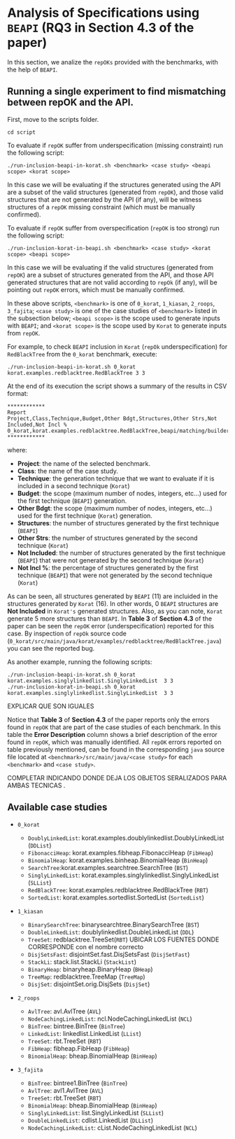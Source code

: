 # Analysis of Specifications using `BEAPI` (RQ3 in Section 4.3 of the paper)

In this section, we analize the `repOKs` provided with the benchmarks, with the help of `BEAPI`.

## Running a single experiment to find mismatching between repOK and the API.


First, move to the scripts folder.


```
cd script
```

To evaluate if `repOK` suffer  from underspecification (missing constraint) run the following script:

```
./run-inclusion-beapi-in-korat.sh <benchmark> <case study> <beapi scope> <korat scope> 
```

In this case we will be evaluating if the structures generated using the API are a subset of the valid structures (generated from `repOK`),  and those valid structures that are not  generated by the API (if any),  will be witness structures of a `repOK` missing constraint (which must be manually confirmed).


To evaluate if `repOK` suffer  from overspecification (`repOK` is too strong) run the following script:

```
./run-inclusion-korat-in-beapi.sh <benchmark> <case study> <korat scope> <beapi scope>  
```

In this case we will be evaluating if the valid structures (generated from `repOK`) are a subset of structures generated from the API,  and those API generated structures that are not valid according to `repOk` (if any), will be pointing out  `repOK` errors, which must be manually confirmed.


In these above scripts,  `<benchmark>` is one of `0_korat`, `1_kiasan`, `2_roops`, `3_fajita`; `<case study>` is one of the case studies of `<benchmark>` listed in the subsection below; `<beapi scope>` is the scope used to generate inputs with `BEAPI`; and `<korat scope>` is the scope used by `Korat` to generate inputs from `repOK`.



For example, to check `BEAPI` inclusion in `Korat` (`repOk` underspecification) for `RedBlackTree` from the `0_korat` benchmark, execute: 


```
./run-inclusion-beapi-in-korat.sh 0_korat korat.examples.redblacktree.RedBlackTree 3 3
```

At the end of its execution the script shows a summary of the results in CSV format:


```
************
Report
Project,Class,Technique,Budget,Other Bdgt,Structures,Other Strs,Not Included,Not Incl %
0_korat,korat.examples.redblacktree.RedBlackTree,beapi/matching/builders,3,3,11,16,0,0
************
```

where:

- **Project**: the name of the selected benchmark.
- **Class**: the name of the case study.
- **Technique**: the generation technique that we want to evaluate if it is included in a second technique (`Korat`)
- **Budget**: the scope (maximum number of nodes, integers, etc...) used for the first technique (`BEAPI`) generation.
- **Other Bdgt**: the scope (maximum number of nodes, integers, etc...) used for the first technique (`Korat`) generation.
- **Structures**: the number of structures generated by the first technique (`BEAPI`) 
- **Other Strs**: the number of structures generated by the second technique (`Korat`)
- **Not Included**: the number of structures generated by the first technique (`BEAPI`) that were not generated by the second technique (`Korat`)
- **Not Incl %**: the percentage of structures generated by the first technique (`BEAPI`) that were not generated by the second technique (`Korat`)



As can be seen,  all structures generated by `BEAPI` (11) are incluided in the structures generated by `Korat` (16). In other words, 0 `BEAPI` structures are **Not Included** in `Korat's` generated structures. Also, as you can note, `Korat` generate 5 more structures than `BEAPI`. In **Table 3** of **Section 4.3** of the paper can be seen the `repOK` error (underspecification) reported for this case. By inspection of `repOk` source code (`0_korat/src/main/java/korat/examples/redblacktree/RedBlackTree.java`) you can see the reported bug.





As another example, running the following scripts: 

```
./run-inclusion-beapi-in-korat.sh 0_korat korat.examples.singlylinkedlist.SinglyLinkedList  3 3
./run-inclusion-korat-in-beapi.sh 0_korat korat.examples.singlylinkedlist.SinglyLinkedList  3 3
```


EXPLICAR QUE SON IGUALES


Notice that **Table 3** of **Section 4.3** of the paper reports only the errors found in `repOK` that are part of the case studies of each benchmark. In this table the **Error Description** column shows a brief description of the error found in `repOK`, which was manually identified. All `repOK` errors reported on table previously mentioned, can be found in the corresponding `java` source file located at `<benchmark>/src/main/java/<case study>` for each `<benchmark>` and `<case study>`.




COMPLETAR INDICANDO DONDE DEJA LOS OBJETOS SERALIZADOS PARA AMBAS TECNICAS . 



## Available case studies

- `0_korat`
  - `DoublyLinkedList`: korat.examples.doublylinkedlist.DoublyLinkedList (`DDList`)
  - `FibonacciHeap`: korat.examples.fibheap.FibonacciHeap (`FibHeap`)
  -	`BinomialHeap`: korat.examples.binheap.BinomialHeap (`BinHeap`)
  - `SearchTree`:korat.examples.searchtree.SearchTree (`BST`)
  - `SinglyLinkedList`: korat.examples.singlylinkedlist.SinglyLinkedList (`SLList`)
  - `RedBlackTree`: korat.examples.redblacktree.RedBlackTree (`RBT`)
  - `SortedList`: korat.examples.sortedlist.SortedList (`SortedList`) 

- `1_kiasan`
  - `BinarySearchTree`: binarysearchtree.BinarySearchTree (`BST`)
  - `DoubleLinkedList`: doublylinkedlist.DoubleLinkedList (`DDL`)
  - `TreeSet`: redblacktree.TreeSet(`RBT`) UBICAR LOS FUENTES DONDE CORRESPONDE con el nombre correcto
  - `DisjSetsFast`: disjointSet.fast.DisjSetsFast (`DisjSetFast`)
  - `StackLi`: stack.list.StackLi (`StackList`)
  - `BinaryHeap`: binaryheap.BinaryHeap (`BHeap`)
  - `TreeMap`: redblacktree.TreeMap (`TreeMap`)
  - `DisjSet`: disjointSet.orig.DisjSets (`DisjSet`) 

- `2_roops`

  - `AvlTree`: avl.AvlTree (`AVL`)
  - `NodeCachingLinkedList`: ncl.NodeCachingLinkedList (`NCL`)
  - `BinTree`: bintree.BinTree (`BinTree`)
  - `LinkedList`: linkedlist.LinkedList (`LList`)
  - `TreeSet`: rbt.TreeSet (`RBT`)
  - `FibHeap`: fibheap.FibHeap (`FibHeap`)
  - `BinomialHeap`: bheap.BinomialHeap (`BinHeap`)


- `3_fajita`
  - `BinTree`: bintree1.BinTree (`BinTree`)
  - `AvlTree`: avl1.AvlTree (`AVL`)
  - `TreeSet`: rbt.TreeSet (`RBT`)
  - `BinomialHeap`: bheap.BinomialHeap (`BinHeap`)
  - `SinglyLinkedList`: list.SinglyLinkedList (`SLList`) 
  - `DoubleLinkedList`: cdlist.LinkedList (`DLList`)
  - `NodeCachingLinkedList`: cList.NodeCachingLinkedList (`NCL`)


